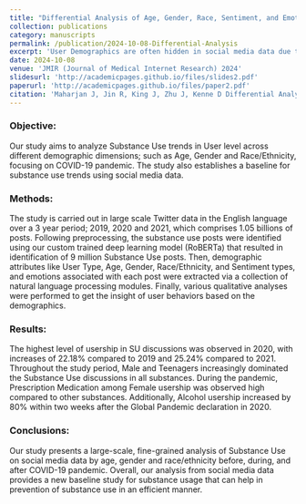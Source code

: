 ```yaml
---
title: "Differential Analysis of Age, Gender, Race, Sentiment, and Emotion in Substance Use Discourse on Twitter during the COVID-19 Pandemic: An NLP Approach"
collection: publications
category: manuscripts
permalink: /publication/2024-10-08-Differential-Analysis
excerpt: 'User Demographics are often hidden in social media data due to privacy concerns. However, demographic information on Substance Use can provide valuable insights, allowing Public Health policymakers to focus on specific cohorts and develop efficient prevention strategies, especially during global crises like COVID-19.'
date: 2024-10-08
venue: 'JMIR (Journal of Medical Internet Research) 2024'
slidesurl: 'http://academicpages.github.io/files/slides2.pdf'
paperurl: 'http://academicpages.github.io/files/paper2.pdf'
citation: 'Maharjan J, Jin R, King J, Zhu J, Kenne D Differential Analysis of Age, Gender, Race, Sentiment, and Emotion in Substance Use Discourse on Twitter during the COVID-19 Pandemic: An NLP Approach JMIR Preprints. 08/10/2024:67333'
---
```


### Objective:

Our study aims to analyze Substance Use trends in User level across different demographic dimensions; such as Age, Gender and Race/Ethnicity, focusing on COVID-19 pandemic. The study also establishes a baseline for substance use trends using social media data.

### Methods:

The study is carried out in large scale Twitter data in the English language over a 3 year period; 2019, 2020 and 2021, which comprises 1.05 billions of posts. Following preprocessing, the substance use posts were identified using our custom trained deep learning model (RoBERTa) that resulted in identification of 9 million Substance Use posts. Then, demographic attributes like User Type, Age, Gender, Race/Ethnicity, and Sentiment types, and emotions associated with each post were extracted via a collection of natural language processing modules. Finally, various qualitative analyses were performed to get the insight of user behaviors based on the demographics.

### Results:

The highest level of usership in SU discussions was observed in 2020, with increases of 22.18% compared to 2019 and 25.24% compared to 2021. Throughout the study period, Male and Teenagers increasingly dominated the Substance Use discussions in all substances. During the pandemic, Prescription Medication among Female usership was observed high compared to other substances. Additionally, Alcohol usership increased by 80% within two weeks after the Global Pandemic declaration in 2020.

### Conclusions:

Our study presents a large-scale, fine-grained analysis of Substance Use on social media data by age, gender and race/ethnicity before, during, and after COVID-19 pandemic. Overall, our analysis from social media data provides a new baseline study for substance usage that can help in prevention of substance use in an efficient manner.